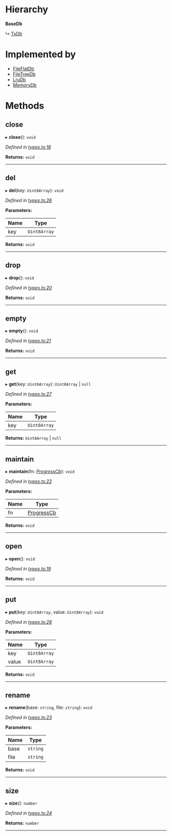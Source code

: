 

# Hierarchy

**BaseDb**

↳  [TxDb](_types_.txdb.md)

# Implemented by

* [FileFlatDb](../classes/_fileflatdb_index_.fileflatdb.md)
* [FileTreeDb](../classes/_engines_filetreedb_.filetreedb.md)
* [LruDb](../classes/_engines_lrudb_.lrudb.md)
* [MemoryDb](../classes/_engines_memorydb_.memorydb.md)

# Methods

<a id="close"></a>

##  close

▸ **close**(): `void`

*Defined in [types.ts:18](https://github.com/polkadot-js/common/blob/5d6dd86/packages/db/src/types.ts#L18)*

**Returns:** `void`

___
<a id="del"></a>

##  del

▸ **del**(key: *`Uint8Array`*): `void`

*Defined in [types.ts:26](https://github.com/polkadot-js/common/blob/5d6dd86/packages/db/src/types.ts#L26)*

**Parameters:**

| Name | Type |
| ------ | ------ |
| key | `Uint8Array` |

**Returns:** `void`

___
<a id="drop"></a>

##  drop

▸ **drop**(): `void`

*Defined in [types.ts:20](https://github.com/polkadot-js/common/blob/5d6dd86/packages/db/src/types.ts#L20)*

**Returns:** `void`

___
<a id="empty"></a>

##  empty

▸ **empty**(): `void`

*Defined in [types.ts:21](https://github.com/polkadot-js/common/blob/5d6dd86/packages/db/src/types.ts#L21)*

**Returns:** `void`

___
<a id="get"></a>

##  get

▸ **get**(key: *`Uint8Array`*): `Uint8Array` | `null`

*Defined in [types.ts:27](https://github.com/polkadot-js/common/blob/5d6dd86/packages/db/src/types.ts#L27)*

**Parameters:**

| Name | Type |
| ------ | ------ |
| key | `Uint8Array` |

**Returns:** `Uint8Array` | `null`

___
<a id="maintain"></a>

##  maintain

▸ **maintain**(fn: *[ProgressCb](../modules/_types_.md#progresscb)*): `void`

*Defined in [types.ts:22](https://github.com/polkadot-js/common/blob/5d6dd86/packages/db/src/types.ts#L22)*

**Parameters:**

| Name | Type |
| ------ | ------ |
| fn | [ProgressCb](../modules/_types_.md#progresscb) |

**Returns:** `void`

___
<a id="open"></a>

##  open

▸ **open**(): `void`

*Defined in [types.ts:19](https://github.com/polkadot-js/common/blob/5d6dd86/packages/db/src/types.ts#L19)*

**Returns:** `void`

___
<a id="put"></a>

##  put

▸ **put**(key: *`Uint8Array`*, value: *`Uint8Array`*): `void`

*Defined in [types.ts:28](https://github.com/polkadot-js/common/blob/5d6dd86/packages/db/src/types.ts#L28)*

**Parameters:**

| Name | Type |
| ------ | ------ |
| key | `Uint8Array` |
| value | `Uint8Array` |

**Returns:** `void`

___
<a id="rename"></a>

##  rename

▸ **rename**(base: *`string`*, file: *`string`*): `void`

*Defined in [types.ts:23](https://github.com/polkadot-js/common/blob/5d6dd86/packages/db/src/types.ts#L23)*

**Parameters:**

| Name | Type |
| ------ | ------ |
| base | `string` |
| file | `string` |

**Returns:** `void`

___
<a id="size"></a>

##  size

▸ **size**(): `number`

*Defined in [types.ts:24](https://github.com/polkadot-js/common/blob/5d6dd86/packages/db/src/types.ts#L24)*

**Returns:** `number`

___


